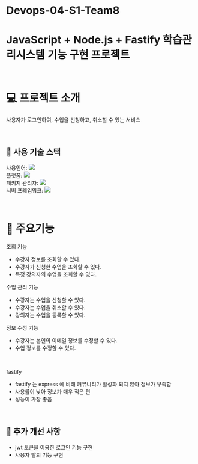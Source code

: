 # Devops-04-S1-Team8
# JavaScript + Node.js + Fastify 학습관리시스템 기능 구현 프로젝트

<br>

# 💻 프로젝트 소개
사용자가 로그인하여, 수업을 신청하고, 취소할 수 있는 서비스

<br>

## 🎏 사용 기술 스택
사용언어: <img src="https://img.shields.io/badge/JavaScript-F7DF1E?style=for-the-badge&logo=JavaScript&logoColor=black"><br>
플랫폼: <img src="https://img.shields.io/badge/node.js-339933?style=for-the-badge&logo=nodedotjs&logoColor=white"><br>
패키지 관리자: <img src="https://img.shields.io/badge/npm-CB3837?style=for-the-badge&logo=npm&logoColor=white"> <br>
서버 프레임워크: <img src="https://img.shields.io/badge/fastify-202020?style=for-the-badge&logo=fastify&logoColor=white"> <br>

<br>

# 📌 주요기능
조회 기능
- 수강자 정보를 조회할 수 있다.
- 수강자가 신청한 수업을 조회할 수 있다.
- 특정 강의자의 수업을 조회할 수 있다.

수업 관리 기능
- 수강자는 수업을 신청할 수 있다.
- 수강자는 수업을 취소할 수 있다.
- 강의자는 수업을 등록할 수 있다.

정보 수정 기능
- 수강자는 본인의 이메일 정보를 수정할 수 있다.
- 수업 정보를 수정할 수 있다.

<br>

fastify <br>
- fastify 는 express 에 비해 커뮤니티가 활성화 되지 않아 정보가 부족함
- 사용률이 낮아 정보가 매우 적은 편
- 성능이 가장 좋음

<br>

## 🔧 추가 개선 사항
- jwt 토큰을 이용한 로그인 기능 구현
- 사용자 탈퇴 기능 구현

